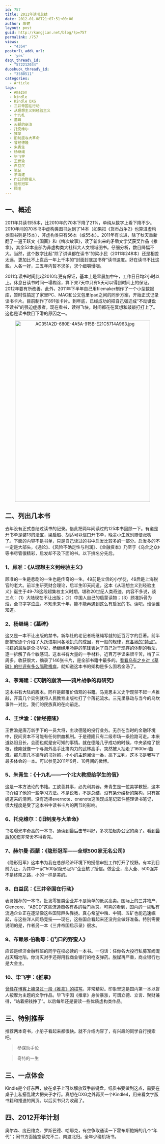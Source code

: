 ```yaml
---
id: 757
title: 2011年读书总结
date: 2012-01-08T21:07:51+00:00
author: 康健
layout: post
guid: http://kangjian.net/blog/?p=757
permalink: /757
views:
  - "4354"
posturl\_add\_url:
  - 'yes'
dsq\_thread\_id:
  - "572212034"
duoshuo\_thread\_id:
  - "3580511"
categories:
  - Article
tags:
  - Amazon
  - kindle
  - Kindle DXG
  - 三井帝国在行动
  - 从理想主义到经验主义
  - 十九札
  - 墓碑
  - 天朝的崩溃
  - 托克维尔
  - 推拿
  - 旧制度与大革命
  - 曾经德隆
  - 朱青生
  - 杨继绳
  - 毕飞宇
  - 王世渝
  - 白益民
  - 笔记
  - 茅海建
  - 门口的野蛮人
  - 隐形冠军
  - 顾准
---
```

## 一、概述
  


2011年共读书55本，比2010年的70本下降了21%，单纯从数字上看下降不少。2010年间的70本书中虚构类图书达到了14本（如果把《货币战争2》也算进虚构类图书则是15本），非虚构类只有56本（或55本）。2011年有长进，除了秋天重新翻了一遍王跃文《国画》和《梅次故事》，读了新出来的矛盾文学奖获奖作品《推拿》，其余52本全部为非虚构类大社科大人文领域图书。仔细分析，数目降幅不大。当然，这个数字比起“除了讲课都在读书”的梁小民（2011年248本）还是相差太远，更加比不上袁岳一年上千本的“封面封底加书脊”读书速度。好在读书不比这些。人各一好，三五年内暂不求多，求个细嚼慢咽。

2011年读书时间比起2010年更有保证，基本上是早晨加中午，工作日日均2小时以上。休息日读书时间一塌糊涂，算下来7天中只有5天可以得到时间上的保证。2012年要有所改善。此外，2011年下半年自己用filemaker制作了一个小型数据库，暂时性搞定了家里PC、MAC和公文包里Ipad之间的同步方案，开始正式记录读书卡片。目前制作了891张卡片。到年底，已经成功的把自己强迫成“不动键盘不读书”的强迫症患者。现在看书，读得飞快，时间都花在冥想和敲敲打打上了。这也是读书数目下滑的原因之一。

<div style="text-align:center;">
  <img src="http://kangjian.net/images/2012/01/AC351A2D-680E-4A5A-915B-E21C5714A963.jpg" alt="AC351A2D-680E-4A5A-915B-E21C5714A963.jpg" border="0" width="440" height="588" />
</div>

## 二、列出几本书
  


去年没有正式总结过读书的记录。借此把两年间读过的125本书回顾一下。有道是开书单是装13的法宝，梁启超、胡适可以信口开书单，晚辈小生就别随便张嘴了。下面的内容不是书单，只是自己读过的书中启发比较多的一部分。启发多的不一定是大部头，《通论》、《风险不确定性与利润》、《金融资本》乃至于《乌合之众》等书尽管很精彩，启发却不及下面的书。以下排名分先后。

### 1、顾准：《从理想主义到经验主义》
  


顾准的一生是悲剧的一生也是传奇的一生。49前是立信的小学徒，49后是上海税官的老大。前半生研究财会理论，后半生叩天问道。这本《从理想主义到经验主义》诞生于49-78这段超集权主义时期，堪称20世纪人类奇迹。内容不多说，谈三点：（1）大陆现在不让出版；（2）中国人自己的启蒙读物；（3）顾准拆骨为烛，全书字字泣血。不知未来十年，能不能再遇到这么有启发的书。读吧，谁读谁知道。

### 2、杨继绳：《墓碑》
  


这又是一本不让出版的禁书，新华社的老记者杨继绳写就的近百万字的巨著。前半部按省逐个介绍了大跃进期间各地饥荒的成因，有一般的规律，<a href="http://kangjian.net/blog/753" target=_blank>有各地的“特点”</a>。书籍的最后是全书华彩，杨继绳用冷静的笔锋表达了自己对于现存的体制的看法，逐一拆解了各个敏感词。这本书有大量的一手材料，近百万字读来很辛苦，啃了三周多。收获很大，摘录了146张卡片，是全部书籍中最多的。<a href="http://kangjian.net/paste/362" target=_blank>看看乌有之乡对《墓碑》的批评有多么隔靴搔痒</a>，就知道这本书的架构是多么固若金汤了。

### 3、茅海建：《天朝的崩溃——鸦片战争的再研究》
  


这本书有大陆的版本。同样是颠覆价值观的书籍。马克思主义史学观禁不起一点推敲，开篇几个实例就将人民教育出版社打了个落花流水。三元里暴动与当今的乌坎事件一对比，我们的民族真的在向前走。

### 4、王世渝：《曾经德隆》
  


王世渝是唐万新手下的一员大将，主攻德隆的投行业务。无奈在当时的金融环境中，民间资本不可能有任何供血机制。于是德隆只有二级市场一条险路可走。本来道路阻且长，会面也就是安可知的事情。就在德隆几乎成功的时候，中央紧缩了银根，德隆就像一个与海外高手比拼内力的武林高手，突然被人抽走了1600ml血液。那几周几本德隆的书对照，小小的主题阅读一番，高下立判。这本书是我写了最多体会的一本。可以参见2011年9月、10月间的微博。

### 5、朱青生：《十九札——一个北大教授给学生的信》
  


这是一本方法论的书籍。工欲善其事，必先利其器。朱青生是一位美学教授，这本书介绍了他的一些学习方法。不是说教，不是总结，没有条分缕析的架构，只有娓娓道来的清闲。没有选择evernote、onenote这类现成笔记软件整理读书笔记，很大程度是受了这本书中读书卡片的两节的影响。

### 6、托克维尔：《旧制度与大革命》
  


书名曝光率奇高的一本书，通读到最后击节叫好，多次拍起办公室的桌子。看到<a href="http://kangjian.net/blog/740" target=_blank>最后100页</a>非常舍不得看完。

### 7、赫尔曼·西蒙：《隐形冠军——全球500家无名公司》
  


《隐形冠军》这本书为我在总部经济环境下的授信审批工作打开了视野。有幸到目前为止，为其中一家“500家隐形冠军”企业核了授信。做企业，高大全、500强并不是终南之路，小的一样是美的。

### 8、白益民：《三井帝国在行动》
  


表哥推荐的一本书。批发零售类企业并不是简单的低买高卖。国际上的三井物产、Glencore、“ABCD”这些流通商各有各的独门兵刃。可喜的看到，国内的一些私有流通企业正在逐渐像这些国际巨头靠拢。真心希望中粮、中钢、五矿也能迅速崛起，与这些洋人同场竞技——现在，这些国企看起来还没完全做好准备。特别需要说明的是，作者另一本《三井帝国启示录》很水。

### 9、布赖恩·伯勒等：《门口的野蛮人》
  


应该是经济金融科班的同学在校必读的一本书。一句话：任你各大投行私募军阀混战天塌地陷，你消灭对手还得用我商业银行的枪支弹药。脱媒再严重，商业银行也是大金主。

### 10、毕飞宇：《推拿》
  


<a href="http://kangjian.net/blog/736" target=_blank>曾经在博客上摘录过一段《推拿》的描写</a>。非常精彩。印象里这是国内第一本以盲人按摩为主题的文学作品。毕飞宇因《推拿》身价暴涨，可谓立德、立言、聚财兼得，“站着把钱挣了”。以后每年还是要读一些优质虚构类作品。

## 三、特别推荐
  


推荐两本奇书，小册子看起来都很快。就不介绍内容了，有兴趣的同学自行搜索吧。

> 参谋助手论
  
> 奇特的一生

## 三、一点体会
  


Kindle是个好东西，放在桌子上可以解放双手敲键盘。纸质书要做到这点，需要在桌子上私搭乱建大把夹子才行。真想在DXG之外再买一个Kindle4，用来看文字版书籍和推送的网页。以后买书只为收藏了。

## 四、2012开年计划
  


奥尔森、庞巴维克、罗斯巴德、哈耶克，有空争取通读一下霍布斯鲍姆的几个“年代”；闲书方面抽空读完不二、南渡北归。全年少碰机场书。